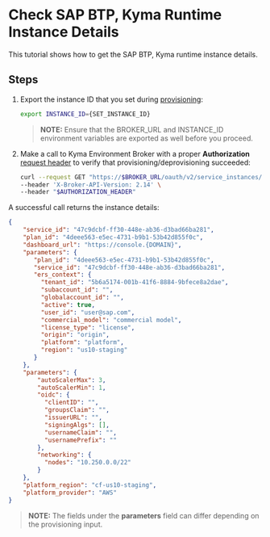 # Check SAP BTP, Kyma Runtime Instance Details

This tutorial shows how to get the SAP BTP, Kyma runtime instance details.

## Steps

1. Export the instance ID that you set during [provisioning](05-10-provisioning-kyma-environment.md):

   ```bash
   export INSTANCE_ID={SET_INSTANCE_ID}
   ```

   > **NOTE:** Ensure that the BROKER_URL and INSTANCE_ID environment variables are exported as well before you proceed.

2. Make a call to Kyma Environment Broker with a proper **Authorization** [request header](../contributor/01-10-authorization.md) to verify that provisioning/deprovisioning succeeded:

   ```bash
   curl --request GET "https://$BROKER_URL/oauth/v2/service_instances/$INSTANCE_ID" \
   --header 'X-Broker-API-Version: 2.14' \
   --header "$AUTHORIZATION_HEADER"
   ```

A successful call returns the instance details:

   ```json
   {
       "service_id": "47c9dcbf-ff30-448e-ab36-d3bad66ba281",
       "plan_id": "4deee563-e5ec-4731-b9b1-53b42d855f0c",
       "dashboard_url": "https://console.{DOMAIN}",
       "parameters": {
          "plan_id": "4deee563-e5ec-4731-b9b1-53b42d855f0c",
          "service_id": "47c9dcbf-ff30-448e-ab36-d3bad66ba281",
          "ers_context": {
            "tenant_id": "5b6a5174-001b-41f6-8884-9bfece8a2dae",
            "subaccount_id": "",
            "globalaccount_id": "",
            "active": true,
            "user_id": "user@sap.com",
            "commercial_model": "commercial model",
            "license_type": "license",
            "origin": "origin",
            "platform": "platform",
            "region": "us10-staging"
          }
       },
       "parameters": {
           "autoScalerMax": 3,
           "autoScalerMin": 1,
           "oidc": {
             "clientID": "",
             "groupsClaim": "",
             "issuerURL": "",
             "signingAlgs": [],
             "usernameClaim": "",
             "usernamePrefix": ""
           },
           "networking": {
             "nodes": "10.250.0.0/22"
           }
       },
       "platform_region": "cf-us10-staging",
       "platform_provider": "AWS"
   }
   ```

  > **NOTE:**  The fields under the **parameters** field can differ depending on the provisioning input.
